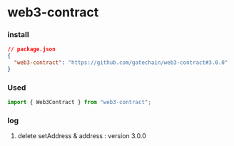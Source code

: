 # web3-contract

### install

```json
// package.json
{
  "web3-contract": "https://github.com/gatechain/web3-contract#3.0.0"
}
```

### Used

```ts
import { Web3Contract } from "web3-contract";
```

### log

1. delete setAddress & address : version 3.0.0
